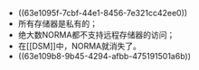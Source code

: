 - ((63e1095f-7cbf-44e1-8456-7e321cc42ee0))
- 所有存储器是私有的；
- 绝大数NORMA都不支持远程存储器的访问；
- 在[[DSM]]中，NORMA就消失了。
- ((63e109b8-9b45-4294-afbb-475191501a6b))